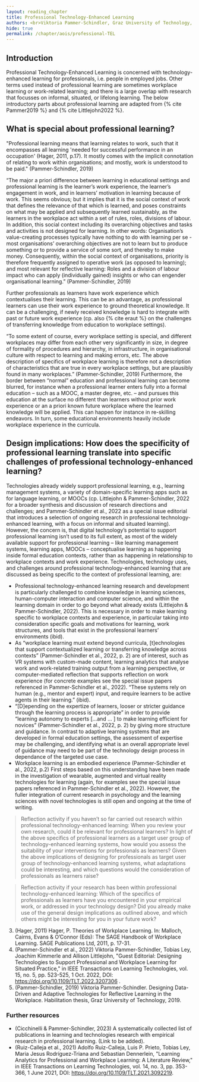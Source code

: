 ```yaml
---
layout: reading_chapter 
title: Professional Technology-Enhanced Learning
authors: <br>Viktoria Pammer-Schindler, Graz University of Technology, Austria
hide: true 
permalink: /chapter/aois/professional-TEL
---
```


## Introduction

Professional Technology-Enhanced Learning is concerned with technology-enhanced learning for professionals, i.e. people in employed jobs. Other terms used instead of professional learning are sometimes workplace learning or work-related learning; and there is a large overlap with research that focusses on informal, situated, or lifelong learning. 
The below introductory parts about professional learning are adapted from {% cite Pammer2019 %} and {% cite Littlejohn2022 %}.

## What is special about professional learning?

"Professional learning means that learning relates to work, such that it encompasses all learning 'needed for successful performance in an occupation' (Hager, 2011, p.17). It mostly comes with the implicit connotation of relating to work within organisations; and mostly, work is understood to be paid." (Pammer-Schindler, 2019)

“The major a priori difference between learning in educational settings and professional learning is the learner’s work experience, the learner’s engagement in work, and in learners’ motivation in learning because of work. This seems obvious; but it implies that it is the social context of work that defines the relevance of that which is learned, and poses constraints on what may be applied and subsequently learned sustainably, as the learners in the workplace act within a set of rules, roles, divisions of labour. In addition, this social context including its overarching objectives and tasks and activities is not designed for learning. In other words: Organisation’s value-creating processes typically have nothing to do with learning per se - most organisations’ overarching objectives are not to learn but to produce something or to provide a service of some sort, and thereby to make money. Consequently, within the social context of organisations, priority is therefore frequently assigned to operative work (as opposed to learning); and most relevant for reflective learning: Roles and a division of labour impact who can apply (individually gained) insights or who can engender organisational learning.” (Pammer-Schindler, 2019)

Further professionals as learners have work experience which contextualises their learning. This can be an advantage, as professional learners can use their work experience to ground theoretical knowledge. It can be a challenging, if newly received knowledge is hard to integrate with past or future work experience (cp. also {% cite eraut %} on the challenges of transferring knowledge from education to workplace settings).

“To some extent of course, every workplace setting is special, and different workplaces may differ from each other very significantly in size, in degree of formality of procedures and hierarchy, in infrastructure, in organisational culture with respect to learning and making errors, etc. The above description of specifics of workplace learning is therefore not a description of characteristics that are true in every workplace settings, but are plausibly found in many workplaces.” (Pammer-Schindler, 2019)
Furthermore, the border between “normal” education and professional learning can become blurred, for instance when a professional learner enters fully into a formal education – such as a MOOC, a master degree, etc. – and pursues this education at the surface no different than learners without prior work experience or an a priori known future workplace where the learned knowledge will be applied. This can happen for instance in re-skilling endeavors. In turn, some educational environments heavily include workplace experience in the curricula.

## Design implications: How does the specificity of professional learning translate into specific challenges of professional technology-enhanced learning?

Technologies already widely support professional learning, e.g., learning management systems, a variety of domain-specific learning apps such as for language learning, or MOOCs (cp. Littlejohn & Pammer-Schindler, 2022 for a broader synthesis and discussion of research directions and challenges; and Pammer-Schindler et al., 2022 as a special issue editorial that introduces a selection of ongoing research in professional technology-enhanced learning, with a focus on informal and situated learning). However, the concern is, that digital technology’s potential to support professional learning isn’t used to its full extent, as most of the widely available support for professional learning – like learning management systems, learning apps, MOOCs – conceptualise learning as happening inside formal education contexts, rather than as happening in relationship to workplace contexts and work experience.
Technologies, technology uses, and challenges around professional technology-enhanced learning that are discussed as being specific to the context of professional learning, are:

* Professional technology-enhanced learning research and development is particularly challenged to combine knowledge in learning sciences, human-computer interaction and computer science, and within the learning domain in order to go beyond what already exists (Littlejohn & Pammer-Schindler, 2022). This is necessary in order to make learning specific to workplace contexts and experience, in particular taking into consideration specific goals and motivations for learning, work structures, and tools that exist in the professional learners’ environments (ibid).
* As “workplace learning must extend beyond curricula, [t]echnologies that support contextualized learning or transferring knowledge across contexts” (Pammer-Schindler et al., 2022, p. 2) are of interest, such as VR systems with custom-made content, learning analytics that analyse work and work-related training output from a learning perspective, or computer-mediated reflection that supports reflection on work experience (for concrete examples see the special issue papers referenced in Pammer-Schindler et al., 2022). “These systems rely on human (e.g., mentor and expert) input, and require learners to be active agents in their learning.” (ibid). 
* “[D]epending on the expertize of learners, looser or stricter guidance through the learning process is appropriate” in order to provide “learning autonomy to experts […and … ] to make learning efficient for novices” (Pammer-Schindler et al., 2022, p. 2) by giving more structure and guidance. In contrast to adaptive learning systems that are developed in formal education settings, the assessment of expertise may be challenging, and identifying what is an overall appropriate level of guidance may need to be part of the technology design process in dependance of the targeted use case.
* Workplace learning is an embodied experience (Pammer-Schindler et al., 2022, p.2) First steps based on this understanding have been made in the investigation of wearable, augmented and virtual reality technologies for learning (again, for examples see the special issue papers referenced in Pammer-Schindler et al., 2022). However, the fuller integration of current research in psychology and the learning sciences with novel technologies is still open and ongoing at the time of writing.
 
>Reflection activity if you haven’t so far carried out research within professional technology-enhanced learning: When you review your own research, could it be relevant for professional learners? In light of the above specifics of professional learners as a target user group of technology-enhanced learning systems, how would you assess the suitability of your interventions for professionals as learners? Given the above implications of designing for professionals as target user group of technology-enhanced learning systems, what adaptations could be interesting, and which questions would the consideration of professionals as learners raise?

>Reflection activity if your research has been within professional technology-enhanced learning: Which of the specifics of professionals as learners have you encountered in your empirical work, or addressed in your technology design? Did you already make use of the general design implications as outlined above, and which others might be interesting for you in your future work?



3. (Hager, 2011) Hager, P. Theories of Workplace Learning. In: Malloch, Cairns, Evans & O’Connor (Eds): The SAGE Handbook of Workplace Learning. SAGE Publications Ltd, 2011, p. 17-31.
4. (Pammer-Schindler et al., 2022) Viktoria Pammer-Schindler, Tobias Ley, Joachim Kimmerle and Allison Littlejohn, "Guest Editorial: Designing Technologies to Support Professional and Workplace Learning for Situated Practice," in IEEE Transactions on Learning Technologies, vol. 15, no. 5, pp. 523-525, 1 Oct. 2022, DOI: https://doi.org/10.1109/TLT.2022.3207306 .
5. (Pammer-Schindler, 2019) Viktoria Pammer-Schindler. Designing Data-Driven and Adaptive Technologies for Reflective Learning in the Workplace. Habilitation thesis, Graz University of Technology, 2019.

### Further resources
* (Cicchinelli & Pammer-Schindler, 2023) A systematically collected list of publications in learning and technologies research with empirical research in professional learning. (Link to be added).
* (Ruiz-Calleja et al., 2021) Adolfo Ruiz-Calleja, Luis P.  Prieto, Tobias Ley, Maria Jesus Rodríguez-Triana and Sebastian Dennerlein, "Learning Analytics for Professional and Workplace Learning: A Literature Review," in IEEE Transactions on Learning Technologies, vol. 14, no. 3, pp. 353-366, 1 June 2021, DOI: https://doi.org/10.1109/TLT.2021.3092219.

